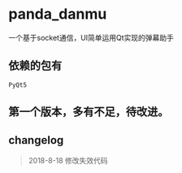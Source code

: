 # panda_danmu
一个基于socket通信，UI简单运用Qt实现的弹幕助手

## 依赖的包有
`PyQt5`
## 第一个版本，多有不足，待改进。

## changelog

> 2018-8-18 修改失效代码
